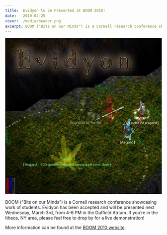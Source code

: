 ```yaml
---
title:  Evidyon to be Presented at BOOM 2010!
date:   2010-02-25
cover:  /media/header.png
excerpt: BOOM ("Bits on our Minds") is a Cornell research conference showcasing work of students...
---
```

![BOOM 2010](/media/evidyon-boom-2010.jpg)

BOOM ("Bits on our Minds") is a Cornell research conference showcasing work of students.  Evidyon has been accepted and will be presented next Wednesday, March 3rd, from 4-6 PM in the Duffield Atrium. If you’re in the Ithaca, NY area, please feel free to drop by for a live demonstration!

More information can be found at the [BOOM 2010 website](http://www.cis.cornell.edu/boom/2010sp).